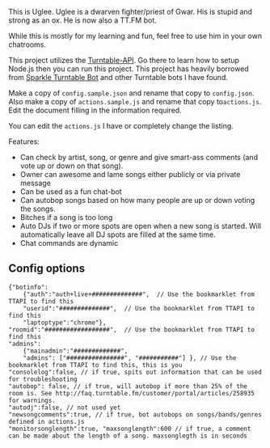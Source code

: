 This is Uglee. Uglee is a dwarven fighter/priest of Gwar. His is stupid and strong as an ox. He is now also a TT.FM bot. 

While this is mostly for my learning and fun, feel free to use him in your own chatrooms. 

This project utilizes the [Turntable-API](https://github.com/alaingilbert/Turntable-API). Go there to learn how to setup Node.js then you can run this project. This project has heavily borrowed from [Sparkle Turntable Bot](https://github.com/sharedferret/Sparkle-Turntable-Bot) and other Turntable bots I have found.

Make a copy of `config.sample.json` and rename that copy to `config.json`. Also make a copy of `actions.sample.js` and rename that copy to`actions.js`. Edit the document filling in the information required. 

You can edit the `actions.js` I have or completely change the listing.

Features:

* Can check by artist, song, or genre and give smart-ass comments (and vote up or down on that song).
* Owner can awesome and lame songs either publicly or via private message
* Can be used as a fun chat-bot
* Can autobop songs based on how many people are up or down voting the songs.
* Bitches if a song is too long
* Auto DJs if two or more spots are open when a new song is started. Will automatically leave all DJ spots are filled at the same time.
* Chat commands are dynamic

## Config options

    {"botinfo":
        {"auth":"auth+live+##############",  // Use the bookmarklet from TTAPI to find this
	    "userid":"##############",  // Use the bookmarklet from TTAPI to find this
	    "laptoptype":"chrome"},
    "roomid":"##################",  // Use the bookmarklet from TTAPI to find this
    "admins":
	    {"mainadmin":"#############",
	    "admins": ["################", "###########"] }, // Use the bookmarklet from TTAPI to find this, this is you
    "consolelog":false, // if true, spits out information that can be used for troubleshooting
    "autobop": false, // if true, will autobop if more than 25% of the room is. See http://faq.turntable.fm/customer/portal/articles/258935 for warnings.
    "autodj":false, // not used yet
    "newsongcomments":true, // if true, bot autobops on songs/bands/genres defined in actions.js
    "monitorsonglength":true, "maxsonglength":600 // if true, a comment can be made about the length of a song. maxsonglegth is in seconds